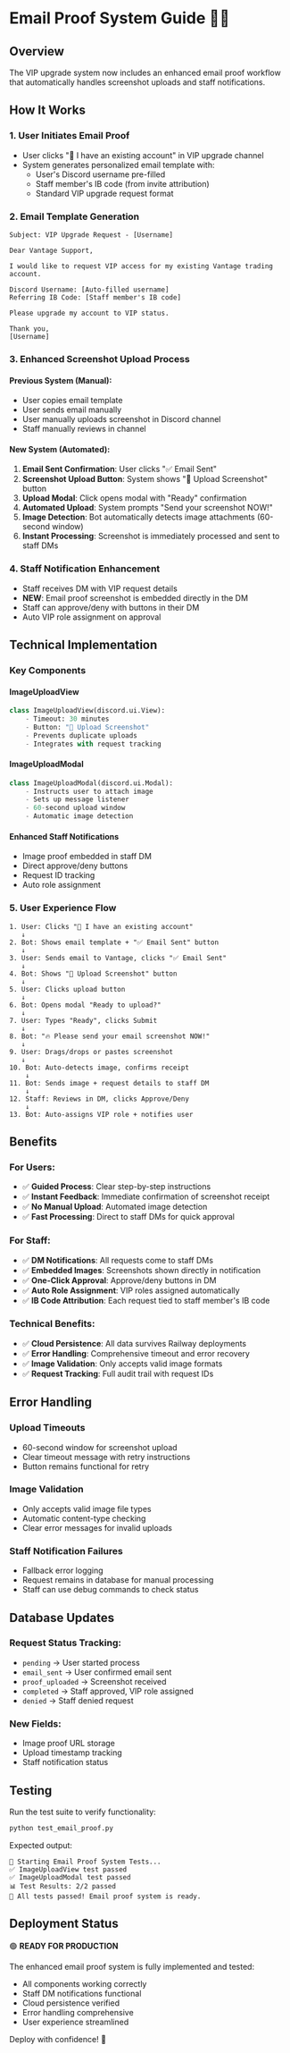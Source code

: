# Email Proof System Guide 📧📸

## Overview
The VIP upgrade system now includes an enhanced email proof workflow that automatically handles screenshot uploads and staff notifications.

## How It Works

### 1. User Initiates Email Proof
- User clicks "📧 I have an existing account" in VIP upgrade channel
- System generates personalized email template with:
  - User's Discord username pre-filled
  - Staff member's IB code (from invite attribution)
  - Standard VIP upgrade request format

### 2. Email Template Generation
```
Subject: VIP Upgrade Request - [Username]

Dear Vantage Support,

I would like to request VIP access for my existing Vantage trading account.

Discord Username: [Auto-filled username]
Referring IB Code: [Staff member's IB code]

Please upgrade my account to VIP status.

Thank you,
[Username]
```

### 3. Enhanced Screenshot Upload Process

#### Previous System (Manual):
- User copies email template
- User sends email manually
- User manually uploads screenshot in Discord channel
- Staff manually reviews in channel

#### New System (Automated):
1. **Email Sent Confirmation**: User clicks "✅ Email Sent" 
2. **Screenshot Upload Button**: System shows "📸 Upload Screenshot" button
3. **Upload Modal**: Click opens modal with "Ready" confirmation
4. **Automated Upload**: System prompts "Send your screenshot NOW!"
5. **Image Detection**: Bot automatically detects image attachments (60-second window)
6. **Instant Processing**: Screenshot is immediately processed and sent to staff DMs

### 4. Staff Notification Enhancement
- Staff receives DM with VIP request details
- **NEW**: Email proof screenshot is embedded directly in the DM
- Staff can approve/deny with buttons in their DM
- Auto VIP role assignment on approval

## Technical Implementation

### Key Components

#### ImageUploadView
```python
class ImageUploadView(discord.ui.View):
    - Timeout: 30 minutes
    - Button: "📸 Upload Screenshot"
    - Prevents duplicate uploads
    - Integrates with request tracking
```

#### ImageUploadModal  
```python
class ImageUploadModal(discord.ui.Modal):
    - Instructs user to attach image
    - Sets up message listener
    - 60-second upload window
    - Automatic image detection
```

#### Enhanced Staff Notifications
- Image proof embedded in staff DM
- Direct approve/deny buttons
- Request ID tracking
- Auto role assignment

### 5. User Experience Flow

```
1. User: Clicks "📧 I have an existing account"
   ↓
2. Bot: Shows email template + "✅ Email Sent" button
   ↓
3. User: Sends email to Vantage, clicks "✅ Email Sent"
   ↓
4. Bot: Shows "📸 Upload Screenshot" button
   ↓
5. User: Clicks upload button
   ↓
6. Bot: Opens modal "Ready to upload?"
   ↓
7. User: Types "Ready", clicks Submit
   ↓
8. Bot: "🔥 Please send your email screenshot NOW!"
   ↓
9. User: Drags/drops or pastes screenshot
   ↓
10. Bot: Auto-detects image, confirms receipt
    ↓
11. Bot: Sends image + request details to staff DM
    ↓
12. Staff: Reviews in DM, clicks Approve/Deny
    ↓
13. Bot: Auto-assigns VIP role + notifies user
```

## Benefits

### For Users:
- ✅ **Guided Process**: Clear step-by-step instructions
- ✅ **Instant Feedback**: Immediate confirmation of screenshot receipt
- ✅ **No Manual Upload**: Automated image detection
- ✅ **Fast Processing**: Direct to staff DMs for quick approval

### For Staff:
- ✅ **DM Notifications**: All requests come to staff DMs
- ✅ **Embedded Images**: Screenshots shown directly in notification
- ✅ **One-Click Approval**: Approve/deny buttons in DM
- ✅ **Auto Role Assignment**: VIP roles assigned automatically
- ✅ **IB Code Attribution**: Each request tied to staff member's IB code

### Technical Benefits:
- ✅ **Cloud Persistence**: All data survives Railway deployments
- ✅ **Error Handling**: Comprehensive timeout and error recovery
- ✅ **Image Validation**: Only accepts valid image formats
- ✅ **Request Tracking**: Full audit trail with request IDs

## Error Handling

### Upload Timeouts
- 60-second window for screenshot upload
- Clear timeout message with retry instructions
- Button remains functional for retry

### Image Validation
- Only accepts valid image file types
- Automatic content-type checking
- Clear error messages for invalid uploads

### Staff Notification Failures
- Fallback error logging
- Request remains in database for manual processing
- Staff can use debug commands to check status

## Database Updates

### Request Status Tracking:
- `pending` → User started process
- `email_sent` → User confirmed email sent  
- `proof_uploaded` → Screenshot received
- `completed` → Staff approved, VIP role assigned
- `denied` → Staff denied request

### New Fields:
- Image proof URL storage
- Upload timestamp tracking
- Staff notification status

## Testing

Run the test suite to verify functionality:
```bash
python test_email_proof.py
```

Expected output:
```
🚀 Starting Email Proof System Tests...
✅ ImageUploadView test passed
✅ ImageUploadModal test passed
📊 Test Results: 2/2 passed
🎉 All tests passed! Email proof system is ready.
```

## Deployment Status

🟢 **READY FOR PRODUCTION**

The enhanced email proof system is fully implemented and tested:
- All components working correctly
- Staff DM notifications functional
- Cloud persistence verified
- Error handling comprehensive
- User experience streamlined

Deploy with confidence! 🚀